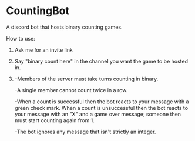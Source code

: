 # CountingBot
A discord bot that hosts binary counting games.

How to use:
1. Ask me for an invite link
2. Say "binary count here" in the channel you want the game to be hosted in.
3. -Members of the server must take turns counting in binary.

   -A single member cannot count twice in a row.

   -When a count is successful then the bot reacts to your message with a green check mark.  When a count is unsuccessful then the bot reacts to your message with an "X" and a game over message; someone then must start counting again from 1.

   -The bot ignores any message that isn't strictly an integer.
